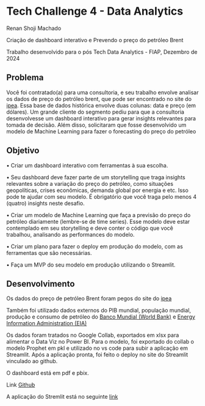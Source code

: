 # Tech Challenge 4 - Data Analytics
Renan Shoji Machado

Criação de dashboard interativo e Prevendo o preço do petróleo Brent

Trabalho desenvolvido para o pós Tech Data Analytics - FIAP, Dezembro de 2024

## Problema
Você foi contratado(a) para uma consultoria, e seu trabalho envolve
analisar os dados de preço do petróleo brent, que pode ser encontrado no site
do [ipea](http://www.ipeadata.gov.br/ExibeSerie.aspx?module=m&serid=1650971490&oper=view). Essa base de dados histórica envolve duas colunas: data e preço (em
dólares). 
Um grande cliente do segmento pediu para que a consultoria desenvolvesse um dashboard interativo para gerar insights relevantes para tomada de decisão. Além disso, solicitaram que fosse desenvolvido um modelo de Machine Learning para fazer o forecasting do preço do petróleo

## Objetivo
• Criar um dashboard interativo com ferramentas à sua escolha.

• Seu dashboard deve fazer parte de um storytelling que traga insights
relevantes sobre a variação do preço do petróleo, como situações
geopolíticas, crises econômicas, demanda global por energia e etc. Isso
pode te ajudar com seu modelo. É obrigatório que você traga pelo menos
4 (quatro) insights neste desafio.

• Criar um modelo de Machine Learning que faça a previsão do preço do
petróleo diariamente (lembre-se de time series). Esse modelo deve estar
contemplado em seu storytelling e deve conter o código que você
trabalhou, analisando as performances do modelo.

• Criar um plano para fazer o deploy em produção do modelo, com as
ferramentas que são necessárias.

• Faça um MVP do seu modelo em produção utilizando o Streamlit.

## Desenvolvimento
Os dados do preço de petróleo Brent foram pegos do site do [ipea](http://www.ipeadata.gov.br/ExibeSerie.aspx?module=m&serid=1650971490&oper=view)

Também foi utilizado dados externos do PIB mundial, população mundial, produção e consumo de petróleo do [Banco Mundial (World Bank)](https://databank.worldbank.org/source/world-development-indicators) e [Energy Information Administration (EIA)](https://www.eia.gov/)

Os dados foram tratados no Google Collab, exportados em xlsx para alimentar o Data Viz no Power BI. Para o modelo, foi exportado do collab o modelo Prophet em pkl e utilizado no vs code para subir a aplicação em Streamlit. Após a aplicação pronta, foi feito o deploy no site do Streamlit vinculado ao github.

O dashboard está em pdf e pbix.

Link [Github](https://github.com/reshoji/Tech-Challenge-4/blob/main/App_Streamlit.py)

A aplicação do Stremlit está no seguinte [link](https://appapppy-nvtwsc6f5qvmtohv9gumbc.streamlit.app/)

